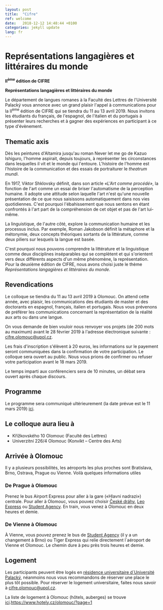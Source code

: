 ```yaml
---
layout: post
title:  "Cifre"
ref: welcome
date:   2018-12-12 14:48:44 +0100
categories: jekyll update
lang: fr
---
```


# Représentations langagières et littéraires du monde


**II<sup>ème</sup> édition de CIFRE**

**Représentations langagières et littéraires du monde**

Le département de langues romanes à la Faculté des Lettres de l'Université Palacký vous annonce avec un grand plaisir l'appel à communications pour la II<sup>ème</sup> édition de CIFRE qui se tiendra du 11 au 13 avril 2019. Nous invitons les étudiants du français, de l'espagnol, de l'italien et du portugais à présenter leurs recherches et à gagner des expériences en participant à ce type d'évènement.

## Thematic axis

Dès les peintures d'Altamira jusqu'au roman Never let me go de Kazuo Ishiguro, l'homme aspirait, depuis toujours, à représenter les circonstances dans lesquelles il vit et le monde qui l'entoure. L'histoire de l'homme est l'histoire de la communication et des essais de portraiturer le *theatrum mundi*.

En 1917, Viktor Shklovsky définit, dans son article *«L'Art comme procédé»*, la fonction de l'art comme un essai de briser l'automatisme de la perception humaine. Il adopte une attitude selon laquelle l'art n'est qu'une nouvelle présentation de ce que nous saisissons automatiquement dans nos vies quotidiennes. C'est pourquoi l'ébahissement que nous sentons en étant confrontés à l'art part de la compréhension de cet objet et pas de l'art lui-même.

La linguistique, de l'autre côté, explore la communication humaine et les processus inclus. Par exemple, Roman Jakobson définit la métaphore et la métonymie, deux concepts théoriques sortants de la littérature, comme deux piliers sur lesquels la langue est basée.

C'est pourquoi nous pouvons comprendre la littérature et la linguistique comme deux disciplines inséparables qui se complètent et qui s'orientent vers deux différents aspects d'un même phénomène, la représentation. Pour la deuxième édition de CIFRE, nous avons choisi juste le thème *Représentations langagières et littéraires du monde*.

## Revendications

Le colloque se tiendra du 11 au 13 avril 2019 à Olomouc. On attend cette année, avec plaisir, les communications des étudiants de master et des doctorants en espagnol, français, italien et portugais. Nous vous prévenons de préférer les communications concernant la représentation de la réalité aux arts ou dans une langue.

On vous demande de bien vouloir nous renvoyer vos projets (de 200 mots au maximum) avant le 28 février 2019 à l'adresse électronique suivante : <cifre.olomouc@upol.cz>.

Les frais d'inscription s'élèvent à 20 euros, les informations sur le payement seront communiquées dans la confirmation de votre participation. Le colloque sera ouvert au public. Nous vous prions de confirmer ou refuser votre participation avant le 18 mars 2019.

Le temps imparti aux conférenciers sera de 10 minutes, un débat sera ouvert après chaque discours.

## Programme

Le programme sera communiqué ultérieurement (la date prévue est le 11 mars 2019) [ici]().

## Le colloque aura lieu à

* Křížkovského 10 Olomouc (Faculté des Lettres)
* Univerzitní 226/4 Olomouc (Konvikt – Centre des Arts)

## Arrivée à Olomouc

Il y a plusieurs possibilités, les aéroports les plus proches sont Bratislava, Brno, Ostrava, Prague ou Vienne. Voilà quelques informations utiles

### De Prague à Olomouc

Prenez le bus Airport Express pour aller à la gare («Hlavni nadrazi») centrale. Pour aller à Olomouc, vous pouvez choisir [České dráhy](https://www.cd.cz/en/default.htm), [Leo Express](https://www.leoexpress.com/en) ou [Student Agency](https://www.studentagency.eu/en/). En train, vous venez à Olomouc en deux heures et demie.

### De Vienne à Olomouc

À Vienne, vous pouvez prenez le bus de [Student Agency](https://www.studentagency.eu/en/) (il y a un changement à Brno) ou Tiger Express qui relie directement l´aéroport de Vienne et Olomouc. Le chemin dure à peu près trois heures et demie.

## Logement

Les participants peuvent être logés en [résidence universitaire d´Université Palacký](https://skm.upol.cz/en/accommodation/accommodation-booking/accommodation-booking-for-employees/), néanmoins nous vous recommandons de réserver une place le plus tôt possible. Pour réserver le logement universitaire, faites nous savoir à <cifre.olomouc@upol.cz>.

La liste de logement à Olomouc (hôtels, auberges) se trouve [ici](https://www.hotely.cz/olomouc/?page=1).https://www.hotely.cz/olomouc/?page=1